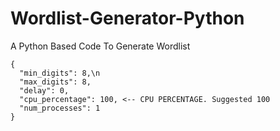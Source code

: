 # Wordlist-Generator-Python
A Python Based Code To Generate Wordlist



```
{
  "min_digits": 8,\n
  "max_digits": 8,
  "delay": 0,
  "cpu_percentage": 100, <-- CPU PERCENTAGE. Suggested 100
  "num_processes": 1
}
```

